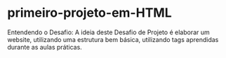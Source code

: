 # primeiro-projeto-em-HTML
Entendendo o Desafio: A ideia deste Desafio de Projeto é elaborar um website, utilizando uma estrutura bem básica, utilizando tags aprendidas durante as aulas práticas.
